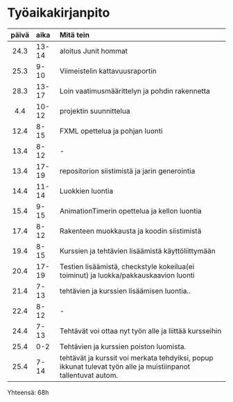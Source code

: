 # Työaikakirjanpito

|päivä |aika| Mitä tein|
|:----:|:-----| :-----|
| 24.3 |13-14| aloitus Junit hommat|
| 25.3 |9-10| Viimeistelin kattavuusraportin|
| 28.3 |13-17| Loin vaatimusmäärittelyn ja pohdin rakennetta|
| 4.4 | 10-12| projektin suunnittelua|
| 12.4| 8-15 | FXML opettelua ja pohjan luonti|
| 13.4 | 8-12 | -||- |
| 13.4 | 17-19 | repositorion siistimistä ja jarin generointia  |
| 14.4 | 11-14 | Luokkien luontia|
| 15.4 | 9-15 | AnimationTimerin opettelua ja kellon luontia |
| 17.4 | 8-12 | Rakenteen muokkausta ja koodin siistimistä |
| 19.4 | 8-15 | Kurssien ja tehtävien lisäämistä käyttöliittymään|
| 20.4 | 17-19| Testien lisäämistä, checkstyle kokeilua(ei toiminut) ja luokka/pakkauskaavion luonti |
| 21.4 | 7-13 | tehtävien ja kurssien lisäämisen luontia..|
| 22.4 | 8-12 | -||- |
| 24.4 | 7-13 | Tehtävät voi ottaa nyt työn alle ja liittää kursseihin |
| 25.4 | 0-2  | Tehtävien ja kurssien poiston luomista.|
| 25.4 | 7-14 | tehtävät ja kurssit voi merkata tehdyiksi, popup ikkunat tulevat työn alle ja muistiinpanot tallentuvat autom. |



Yhteensä: 68h

